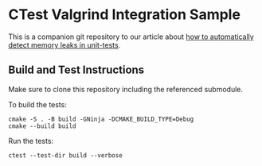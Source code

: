 # CTest Valgrind Integration Sample

This is a companion git repository to our article about [how to automatically detect memory leaks in unit-tests](https://honeytreelabs.com/posts/memory-checking-unit-tests/).

## Build and Test Instructions

Make sure to clone this repository including the referenced submodule.

To build the tests:

``` shell
cmake -S . -B build -GNinja -DCMAKE_BUILD_TYPE=Debug
cmake --build build
```
Run the tests:

``` shell
ctest --test-dir build --verbose
```


